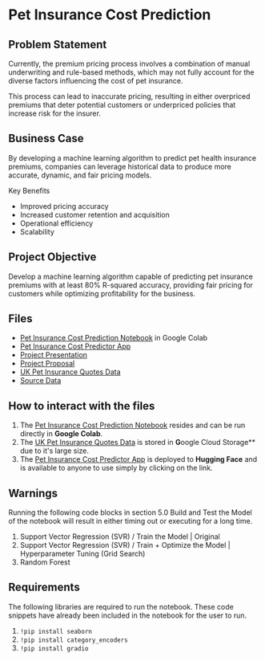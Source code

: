 # Pet Insurance Cost Prediction

## Problem Statement

Currently, the premium pricing process involves a combination of manual underwriting and rule-based methods, which may not fully account for the diverse factors influencing the cost of pet insurance.

This process can lead to inaccurate pricing, resulting in either overpriced premiums that deter potential customers or underpriced policies that increase risk for the insurer.

## Business Case

By developing a machine learning algorithm to predict pet health insurance premiums, companies can leverage historical data to produce more accurate, dynamic, and fair pricing models.

Key Benefits

- Improved pricing accuracy
- Increased customer retention and acquisition
- Operational efficiency
- Scalability

## Project Objective

Develop a machine learning algorithm capable of predicting pet insurance premiums with at least 80% R-squared accuracy, providing fair pricing for customers while optimizing profitability for the business.

## Files

- [Pet Insurance Cost Prediction Notebook](https://colab.research.google.com/drive/1aqbLnUOHnnplVufDrzNPLQGRhr9UwZ5l?usp=sharing) in Google Colab
- [Pet Insurance Cost Predictor App](https://huggingface.co/spaces/bmccourt01/hugsallaround)
- [Project Presentation](https://docs.google.com/presentation/d/1Zf_LM_-rPKBLHBtBNv6AOJinaiS3vrZaKdF9hfGEqG8/edit?usp=sharing)
- [Project Proposal](https://docs.google.com/document/d/1DDW4cQqUVR0G96wklIStyyBn9HxScrRLyK1S8KAkPbw/edit?usp=sharing)
- [UK Pet Insurance Quotes Data](https://console.cloud.google.com/storage/browser/pet-insurance-data;tab=objects?forceOnBucketsSortingFiltering=true&project=pet-insurance-prediction)
- [Source Data](https://app.snowflake.com/marketplace/listing/GZTSZ2DR6BH/market-data-insightica-free-sample-uk-pet-insurance-quotes-data)

## How to interact with the files

1. The [Pet Insurance Cost Prediction Notebook](https://colab.research.google.com/drive/1aqbLnUOHnnplVufDrzNPLQGRhr9UwZ5l?usp=sharing) resides and can be run directly in **Google Colab**.
2. The [UK Pet Insurance Quotes Data](https://console.cloud.google.com/storage/browser/pet-insurance-data;tab=objects?forceOnBucketsSortingFiltering=true&project=pet-insurance-prediction) is stored in **G**oogle Cloud Storage** due to it's large size.
3. The [Pet Insurance Cost Predictor App](https://huggingface.co/spaces/bmccourt01/hugsallaround) is deployed to **Hugging Face** and is available to anyone to use simply by clicking on the link.

## Warnings

Running the following code blocks in section 5.0 Build and Test the Model of the notebook will result in either timing out or executing for a long time.  

1. Support Vector Regression (SVR) / Train the Model | Original
2. Support Vector Regression (SVR) / Train + Optimize the Model | Hyperparameter Tuning (Grid Search)
3. Random Forest

## Requirements

The following libraries are required to run the notebook.  These code snippets have already been included in the notebook for the user to run.

1. ``!pip install seaborn``
2. ``!pip install category_encoders``
3. ``!pip install gradio``
